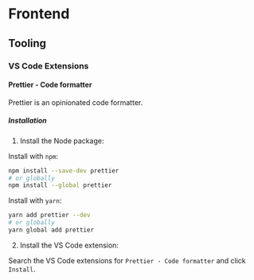 # Frontend

## Tooling

### VS Code Extensions

#### Prettier - Code formatter
Prettier is an opinionated code formatter.

##### Installation
1. Install the Node package:

Install with `npm`:
```bash
npm install --save-dev prettier
# or globally
npm install --global prettier
```

Install with `yarn`:
```bash
yarn add prettier --dev
# or globally
yarn global add prettier
```

2. Install the VS Code extension:

Search the VS Code extensions for `Prettier - Code formatter` and click `Install`.
